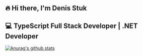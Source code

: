 ## 🔥 Hi there, I'm Denis Stuk
## 💻 TypeScript Full Stack Developer | .NET Developer  


[![Anurag's github stats](https://github-readme-stats.vercel.app/api?username=DenStuk&show_icons=true&theme=dracula)](https://github.com/anuraghazra/github-readme-stats)
